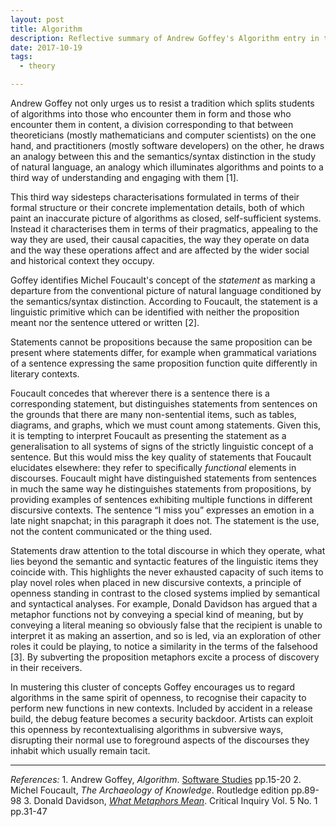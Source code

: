 ```yaml
---
layout: post
title: Algorithm
description: Reflective summary of Andrew Goffey's Algorithm entry in the Software Studies lexicon
date: 2017-10-19
tags:
  - theory

---
```


Andrew Goffey not only urges us to resist a tradition which splits students of algorithms into those who encounter them in form and those who encounter them in content, a division corresponding to that between theoreticians (mostly mathematicians and computer scientists) on the one hand, and practitioners (mostly software developers) on the other, he draws an analogy between this and the semantics/syntax distinction in the study of natural language, an analogy which illuminates algorithms and points to a third way of understanding and engaging with them [1].

<!--break-->

This third way sidesteps characterisations formulated in terms of their formal structure or their concrete implementation details, both of which paint an inaccurate picture of algorithms as closed, self-sufficient systems. Instead it characterises them in terms of their pragmatics, appealing to the way they are used, their causal capacities, the way they operate on data and the way these operations affect and are affected by the wider social and historical context they occupy.

Goffey identifies Michel Foucault's concept of the <i>statement</i> as marking a departure from the conventional picture of natural language conditioned by the semantics/syntax distinction. According to Foucault, the statement is a linguistic primitive which can be identified with neither the proposition meant nor the sentence uttered or written [2].  

Statements cannot be propositions because the same proposition can be present where statements differ, for example when grammatical variations of a sentence expressing the same proposition function quite differently in literary contexts.

Foucault concedes that wherever there is a sentence there is a corresponding statement, but distinguishes statements from sentences on the grounds that there are many non-sentential items, such as tables, diagrams, and graphs, which we must count among statements. Given this, it is tempting to interpret Foucault as presenting the statement as a generalisation to all systems of signs of the strictly linguistic concept of a sentence. But this would miss the key quality of statements that Foucault elucidates elsewhere: they refer to specifically <i>functional</i> elements in discourses. Foucault might have distinguished statements from sentences in much the same way he distinguishes statements from propositions, by providing examples of sentences exhibiting multiple functions in different discursive contexts. The sentence “I miss you” expresses an emotion in a late night snapchat; in this paragraph it does not. The statement is the use, not the content communicated or the thing used.

Statements draw attention to the total discourse in which they operate, what lies beyond the semantic and syntactic features of the linguistic items they coincide with. This highlights the never exhausted capacity of such items to play novel roles when placed in new discursive contexts, a principle of openness standing in contrast to the closed systems implied by semantical and syntactical analyses. For example, Donald Davidson has argued that a metaphor functions not by conveying a special kind of meaning, but by conveying a literal meaning so obviously false that the recipient is unable to interpret it as making an assertion, and so is led, via an exploration of other roles it could be playing, to notice a similarity in the terms of the falsehood [3]. By subverting the proposition metaphors excite a process of discovery in their receivers.

In mustering this cluster of concepts Goffey encourages us to regard algorithms in the same spirit of openness, to recognise their capacity to perform new functions in new contexts. Included by accident in a release build, the debug feature becomes a security backdoor. Artists can exploit this openness by recontextualising algorithms in subversive ways, disrupting their normal use to foreground aspects of the discourses they inhabit which usually remain tacit.

<hr>
<i>References:</i>
1. Andrew Goffey, <i>Algorithm</i>. <a href="http://dm.ncl.ac.uk/courseblog/files/2010/02/softwarestudies.pdf">Software Studies</a> pp.15-20
2. Michel Foucault, <i>The Archaeology of Knowledge</i>. Routledge edition pp.89-98
3. Donald Davidson, <i><a href="http://hartzog.org/j/davidsonmetaphor.pdf">What Metaphors Mean</a></i>. Critical Inquiry Vol. 5 No. 1 pp.31-47

